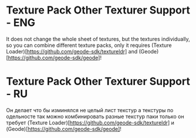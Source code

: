 # Texture Pack Other Texturer Support - ENG

It does not change the whole sheet of textures, but the textures individually, so you can combine different texture packs, only it requires (Texture Loader)[https://github.com/geode-sdk/textureldr]
and (Geode)[https://github.com/geode-sdk/geode]!

# Texture Pack Other Texturer Support - RU

Он делает что бы изминялся не целый лист текстур  а текстуры по одельносте так можно комбинировать разные текстур паки только он требует (Texture Loader)[https://github.com/geode-sdk/textureldr]
и (Geode)[https://github.com/geode-sdk/geode]!
